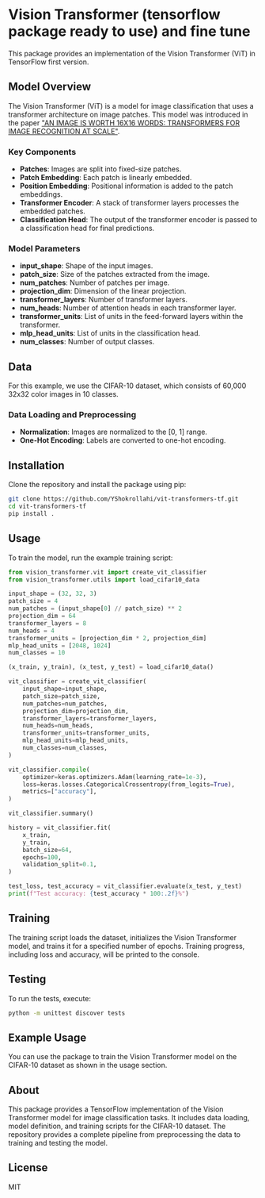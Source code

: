 
# Vision Transformer (tensorflow package ready to use) and fine tune

This package provides an implementation of the Vision Transformer (ViT) in TensorFlow first version.

## Model Overview

The Vision Transformer (ViT) is a model for image classification that uses a transformer architecture on image patches. This model was introduced in the paper ["AN IMAGE IS WORTH 16X16 WORDS: TRANSFORMERS FOR IMAGE RECOGNITION AT SCALE"](https://arxiv.org/abs/2010.11929).

### Key Components

- **Patches**: Images are split into fixed-size patches.
- **Patch Embedding**: Each patch is linearly embedded.
- **Position Embedding**: Positional information is added to the patch embeddings.
- **Transformer Encoder**: A stack of transformer layers processes the embedded patches.
- **Classification Head**: The output of the transformer encoder is passed to a classification head for final predictions.

### Model Parameters

- **input_shape**: Shape of the input images.
- **patch_size**: Size of the patches extracted from the image.
- **num_patches**: Number of patches per image.
- **projection_dim**: Dimension of the linear projection.
- **transformer_layers**: Number of transformer layers.
- **num_heads**: Number of attention heads in each transformer layer.
- **transformer_units**: List of units in the feed-forward layers within the transformer.
- **mlp_head_units**: List of units in the classification head.
- **num_classes**: Number of output classes.

## Data

For this example, we use the CIFAR-10 dataset, which consists of 60,000 32x32 color images in 10 classes.

### Data Loading and Preprocessing

- **Normalization**: Images are normalized to the [0, 1] range.
- **One-Hot Encoding**: Labels are converted to one-hot encoding.

## Installation

Clone the repository and install the package using pip:

```bash
git clone https://github.com/YShokrollahi/vit-transformers-tf.git
cd vit-transformers-tf
pip install .
```

## Usage

To train the model, run the example training script:

```python
from vision_transformer.vit import create_vit_classifier
from vision_transformer.utils import load_cifar10_data

input_shape = (32, 32, 3)
patch_size = 4
num_patches = (input_shape[0] // patch_size) ** 2
projection_dim = 64
transformer_layers = 8
num_heads = 4
transformer_units = [projection_dim * 2, projection_dim]
mlp_head_units = [2048, 1024]
num_classes = 10

(x_train, y_train), (x_test, y_test) = load_cifar10_data()

vit_classifier = create_vit_classifier(
    input_shape=input_shape,
    patch_size=patch_size,
    num_patches=num_patches,
    projection_dim=projection_dim,
    transformer_layers=transformer_layers,
    num_heads=num_heads,
    transformer_units=transformer_units,
    mlp_head_units=mlp_head_units,
    num_classes=num_classes,
)

vit_classifier.compile(
    optimizer=keras.optimizers.Adam(learning_rate=1e-3),
    loss=keras.losses.CategoricalCrossentropy(from_logits=True),
    metrics=["accuracy"],
)

vit_classifier.summary()

history = vit_classifier.fit(
    x_train,
    y_train,
    batch_size=64,
    epochs=100,
    validation_split=0.1,
)

test_loss, test_accuracy = vit_classifier.evaluate(x_test, y_test)
print(f"Test accuracy: {test_accuracy * 100:.2f}%")
```

## Training

The training script loads the dataset, initializes the Vision Transformer model, and trains it for a specified number of epochs. Training progress, including loss and accuracy, will be printed to the console.

## Testing

To run the tests, execute:

```bash
python -m unittest discover tests
```

## Example Usage

You can use the package to train the Vision Transformer model on the CIFAR-10 dataset as shown in the usage section.

## About

This package provides a TensorFlow implementation of the Vision Transformer model for image classification tasks. It includes data loading, model definition, and training scripts for the CIFAR-10 dataset. The repository provides a complete pipeline from preprocessing the data to training and testing the model.

## License

MIT
